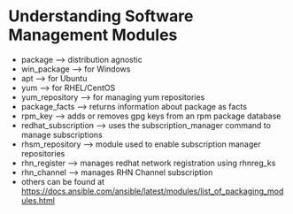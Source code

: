 # Understanding Software Management Modules
- package --> distribution agnostic
- win_package --> for Windows
- apt --> for Ubuntu
- yum --> for RHEL/CentOS
- yum_repository --> for managing yum repositories
- package_facts --> returns information about package as facts
- rpm_key --> adds or removes gpg keys from an rpm package database
- redhat_subscription --> uses the subscription_manager command to manage subscriptions
- rhsm_repository --> module used to enable subscription manager repositories
- rhn_register --> manages redhat network registration using rhnreg_ks 
- rhn_channel --> manages RHN Channel subscription
- others can be found at https://docs.ansible.com/ansible/latest/modules/list_of_packaging_modules.html


